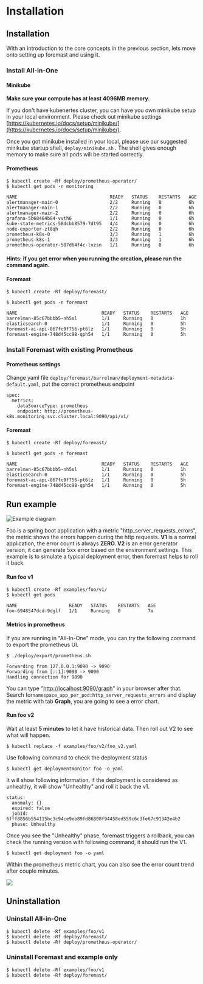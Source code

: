 # Installation



## Installation

With an introduction to the core concepts in the previous section, lets move onto setting up foremast and using it.

### Install All-in-One

#### Minikube

**Make sure your compute has at least 4096MB memory.**

If you don't have kubenertes cluster, you can have you own minikube setup in your local environment. Please check out minikube settings [https://kubernetes.io/docs/setup/minikube/](https://kubernetes.io/docs/setup/minikube/).  
  
Once you got minikube installed in your local, please use our suggested minikube startup shell, `deploy/minikube.sh` . The shell gives enough memory to make sure all pods will be started correctly.

#### Prometheus

```text
$ kubectl create -Rf deploy/prometheus-operator/
$ kubectl get pods -n monitoring

NAME                                  READY   STATUS    RESTARTS   AGE
alertmanager-main-0                   2/2     Running   0          6h
alertmanager-main-1                   2/2     Running   0          6h
alertmanager-main-2                   2/2     Running   0          6h
grafana-5b68464b84-vvth6              1/1     Running   0          6h
kube-state-metrics-58dcbb8579-7dt95   4/4     Running   0          6h
node-exporter-zt8qh                   2/2     Running   0          6h
prometheus-k8s-0                      3/3     Running   1          6h
prometheus-k8s-1                      3/3     Running   1          6h
prometheus-operator-587d64f4c-lvzsn   1/1     Running   0          6h
```

#### Hints: if you get error when you running the creation, please run the command again.

#### Foremast

```text
$ kubectl create -Rf deploy/foremast/

$ kubectl get pods -n foremast

NAME                               READY   STATUS    RESTARTS   AGE
barrelman-85c67bbbb5-nh5sl         1/1     Running   0          1h
elasticsearch-0                    1/1     Running   0          5h
foremast-ai-api-867fc9f756-pt6lz   1/1     Running   0          5h
foremast-engine-748d45cc98-qph54   1/1     Running   0          5h
```

### Install Foremast with existing Prometheus

#### Prometheus settings

Change yaml file `deploy/foremast/barrelman/deployment-metadata-default.yaml`, put the correct prometheus endpoint

```text
spec:
  metrics:
    dataSourceType: prometheus
    endpoint: http://prometheus-k8s.monitoring.svc.cluster.local:9090/api/v1/
```

#### Foremast

```text
$ kubectl create -Rf deploy/foremast/

$ kubectl get pods -n foremast

NAME                               READY   STATUS    RESTARTS   AGE
barrelman-85c67bbbb5-nh5sl         1/1     Running   0          1h
elasticsearch-0                    1/1     Running   0          5h
foremast-ai-api-867fc9f756-pt6lz   1/1     Running   0          5h
foremast-engine-748d45cc98-qph54   1/1     Running   0          5h
```

## Run example

![Example diagram](../.gitbook/assets/demo.png)

Foo is a spring boot application with a metric "http\_server\_requests\_errors", the metric shows the errors happen during the http requests.  **V1** is a normal application, the error count is always **ZERO. V2** is an error generator version, it can generate 5xx error based on the environment settings. This example is to simulate a typical deployment error, then foremast helps to roll it back.

#### Run foo v1

```text
$ kubectl create -Rf examples/foo/v1/
$ kubectl get pods

NAME                   READY   STATUS    RESTARTS   AGE
foo-6948547dcd-9dglf   1/1     Running   0          7m
```

#### Metrics in prometheus

If you are running in "All-In-One" mode, you can try the following command to export the prometheus UI.  

```text
$ ./deploy/export/prometheus.sh

Forwarding from 127.0.0.1:9090 -> 9090
Forwarding from [::1]:9090 -> 9090
Handling connection for 9090
```

You can type "[http://localhost:9090/graph](http://localhost:9090/graph)" in your browser after that.   
Search for`namespace_app_per_pod:http_server_requests_errors` and display the metric with tab **Graph**, you are going to see a error chart.

#### Run foo v2

Wait at least **5 minutes** to let it have historical data. Then roll out V2 to see what will happen.

```text
$ kubectl replace -f examples/foo/v2/foo_v2.yaml
```

Use following command to check the deployment status

```text
$ kubectl get deploymentmonitor foo -o yaml
```

It will show following information, if the deployment is considered as unhealthy, it will show "Unhealthy" and roll it back the v1.

```text
status:
  anomaly: {}
  expired: false
  jobId: 6fff8856b554115bc3c94ce9eb89fd86808f94458ed559c6c3fe67c91342e4b2
  phase: Unhealthy
```

Once you see the "Unhealthy" phase, foremast triggers a rollback, you can check the running version with following command, it should run the V1.

```text
$ kubectl get deployment foo -o yaml
```

Within the prometheus metric chart, you can also see the error count trend after couple minutes.

![](../.gitbook/assets/prometheus_sceen.png)



## Uninstallation

### Uninstall All-in-One

```text
$ kubectl delete -Rf examples/foo/v1
$ kubectl delete -Rf deploy/foremast/
$ kubectl delete -Rf deploy/prometheus-operator/
```

### Uninstall Foremast and example only

```text
$ kubectl delete -Rf examples/foo/v1
$ kubectl delete -Rf deploy/foremast/
```



